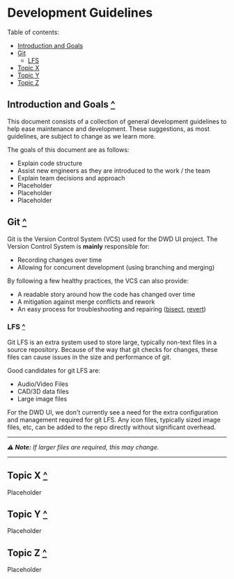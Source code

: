 # Development Guidelines

Table of contents:
- [Introduction and Goals](#introduction-and-goals-)
- [Git](#git-)
  - [LFS](#lfs-)
- [Topic X](#topic-x-)
- [Topic Y](#topic-y-)
- [Topic Z](#topic-z-)

## Introduction and Goals [^](#)
This document consists of a collection of general development guidelines to help ease maintenance and development. These suggestions, as most guidelines, are subject to change as we learn more.

The goals of this document are as follows:
- Explain code structure
- Assist new engineers as they are introduced to the work / the team
- Explain team decisions and approach
- Placeholder
- Placeholder
- Placeholder

## Git [^](#)

Git is the Version Control System (VCS) used for the DWD UI project. The Version Control System is **mainly** responsible for:

- Recording changes over time
- Allowing for concurrent development (using branching and merging)

By following a few healthy practices, the VCS can also provide:

- A readable story around how the code has changed over time
- A mitigation against merge conflicts and rework
- An easy process for troubleshooting and repairing ([bisect](https://git-scm.com/docs/git-bisect),
  [revert](https://git-scm.com/docs/git-revert))


### LFS [^](#)

Git LFS is an extra system used to store large, typically non-text files in a source repository. Because of the way that git checks for changes, these files can cause issues in the size and performance of git.

Good candidates for git LFS are:
- Audio/Video Files
- CAD/3D data files
- Large image files

For the DWD UI, we don't currently see a need for the extra configuration and management required for git LFS. Any icon files, typically sized image files, etc, can be added to the repo directly without significant overhead.

---
***⚠ Note:** If larger files are required, this may change.*

---

## Topic X [^](#)
Placeholder

## Topic Y [^](#)
Placeholder

## Topic Z [^](#)
Placeholder